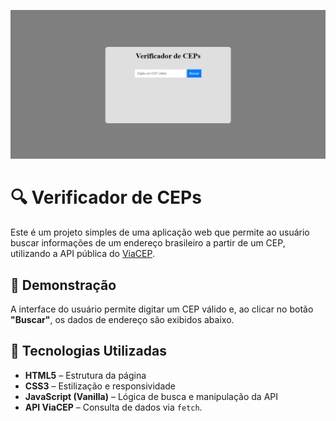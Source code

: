 ![Verificador de CEPs](Imagens/verificador-cep.png)

# 🔍 Verificador de CEPs

Este é um projeto simples de uma aplicação web que permite ao usuário buscar informações de um endereço brasileiro a partir de um CEP, utilizando a API pública do [ViaCEP](https://viacep.com.br/).

## 📸 Demonstração

A interface do usuário permite digitar um CEP válido e, ao clicar no botão **"Buscar"**, os dados de endereço são exibidos abaixo.

## 🧩 Tecnologias Utilizadas

- **HTML5** – Estrutura da página
- **CSS3** – Estilização e responsividade
- **JavaScript (Vanilla)** – Lógica de busca e manipulação da API
- **API ViaCEP** – Consulta de dados via `fetch`.